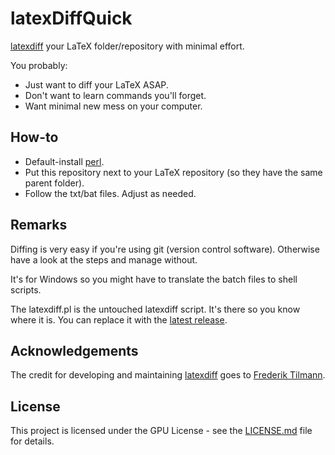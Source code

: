 # latexDiffQuick

[latexdiff](https://ctan.org/pkg/latexdiff) your LaTeX folder/repository with minimal effort.

You probably:
* Just want to diff your LaTeX ASAP.
* Don't want to learn commands you'll forget.
* Want minimal new mess on your computer.

## How-to

* Default-install [perl](https://www.perl.org/get.html).
* Put this repository next to your LaTeX repository (so they have the same parent folder).
* Follow the txt/bat files. Adjust as needed.

## Remarks
Diffing is very easy if you're using git (version control software). Otherwise have a look at the steps and manage without.

It's for Windows so you might have to translate the batch files to shell scripts.

The latexdiff.pl is the untouched latexdiff script.
It's there so you know where it is. 
You can replace it with the [latest release](https://github.com/ftilmann/latexdiff/blob/master/latexdiff).

## Acknowledgements
The credit for developing and maintaining [latexdiff](https://github.com/ftilmann/latexdiff) goes to [Frederik Tilmann](https://github.com/ftilmann/).

## License

This project is licensed under the GPU License - see the [LICENSE.md](LICENSE.md) file for details.
